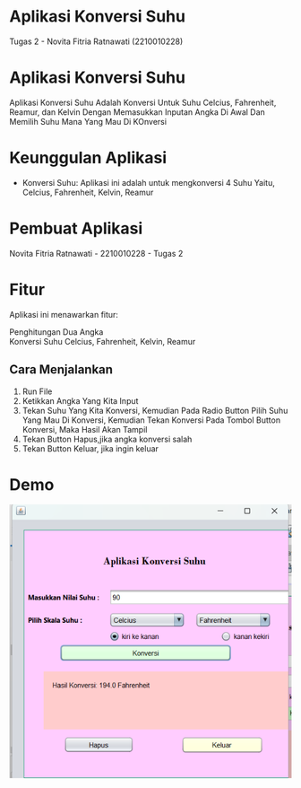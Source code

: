 # Aplikasi Konversi Suhu
 Tugas 2 - Novita Fitria Ratnawati (2210010228)
 
# Aplikasi Konversi Suhu 
 
Aplikasi Konversi Suhu Adalah Konversi Untuk Suhu Celcius, Fahrenheit, Reamur, dan Kelvin Dengan Memasukkan Inputan Angka Di Awal Dan Memilih Suhu Mana Yang Mau Di KOnversi 

# Keunggulan Aplikasi

- Konversi Suhu: Aplikasi ini adalah untuk mengkonversi 4 Suhu Yaitu, Celcius, Fahrenheit, Kelvin, Reamur

# Pembuat Aplikasi
 Novita Fitria Ratnawati - 2210010228 - Tugas 2 

# Fitur

Aplikasi ini menawarkan fitur:

Penghitungan Dua Angka  
   Konversi Suhu Celcius, Fahrenheit, Kelvin, Reamur

## Cara Menjalankan

1. Run File
2. Ketikkan Angka Yang Kita Input
3. Tekan Suhu Yang Kita Konversi, Kemudian Pada Radio Button Pilih Suhu Yang Mau Di Konversi, Kemudian Tekan Konversi Pada Tombol Button Konversi, Maka Hasil Akan Tampil
4. Tekan Button Hapus,jika angka konversi salah 
5. Tekan Button Keluar, jika ingin keluar 

# Demo
![App Screenshot](img/suhu.png)
